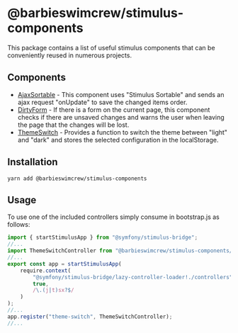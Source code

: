 # @barbieswimcrew/stimulus-components
This package contains a list of useful stimulus components that can be conveniently reused in numerous projects.

## Components
- [AjaxSortable](src/controllers/ajax-sortable) - This component uses "Stimulus Sortable" and sends an ajax request "onUpdate" to save the changed items order.
- [DirtyForm](src/controllers/dirty-form) - If there is a form on the current page, this component checks if there are unsaved changes and warns the user when leaving the page that the changes will be lost.
- [ThemeSwitch](src/controllers/theme-switch) - Provides a function to switch the theme between "light" and "dark" and stores the selected configuration in the localStorage.

## Installation

`yarn add @barbieswimcrew/stimulus-components`

## Usage
To use one of the included controllers simply consume in bootstrap.js as follows:

```js
import { startStimulusApp } from "@symfony/stimulus-bridge";
//...
import ThemeSwitchController from "@barbieswimcrew/stimulus-components/src/controllers/theme-switch/theme_switch";
//...
export const app = startStimulusApp(
    require.context(
        "@symfony/stimulus-bridge/lazy-controller-loader!./controllers",
        true,
        /\.(j|t)sx?$/
    )
);
//...
app.register("theme-switch", ThemeSwitchController);
//...

```
